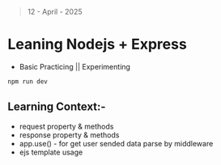 > 12 - April - 2025

# Leaning Nodejs + Express

- Basic Practicing || Experimenting

```js
npm run dev
```

## Learning Context:-

- request property & methods
- response property & methods
- app.use() - for get user sended data parse by middleware
- ejs template usage
